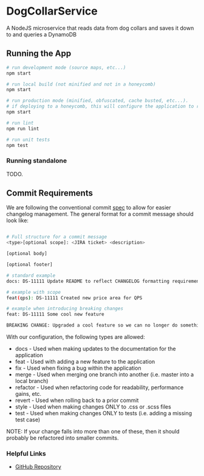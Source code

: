 # DogCollarService
A NodeJS microservice that reads data from dog collars and saves it down to and queries a DynamoDB

## Running the App
```bash
# run development mode (source maps, etc...)
npm start

# run local build (not minified and not in a honeycomb)
npm start

# run production mode (minified, obfuscated, cache busted, etc...).
# if deploying to a honeycomb, this will configure the application to run behind an API gateway (Zuul)
npm start

# run lint
npm run lint

# run unit tests
npm test

```
### Running standalone 
TODO.

## Commit Requirements
We are following the conventional commit [spec](https://www.conventionalcommits.org/en/v1.0.0-beta.2/#specification) to allow for easier changelog management. The general format for a commit message should look like:
```bash

# Full structure for a commit message
<type>[optional scope]: <JIRA ticket> <description>

[optional body]

[optional footer]

# standard example
docs: DS-11111 Update README to reflect CHANGELOG formatting requirements

# example with scope
feat(qps): DS-11111 Created new price area for QPS

# example when introducing breaking changes
feat: DS-11111 Some cool new feature

BREAKING CHANGE: Upgraded a cool feature so we can no longer do something else
```

With our configuration, the following types are allowed:
* docs - Used when making updates to the documentation for the application
* feat - Used with adding a new feature to the application
* fix - Used when fixing a bug within the application
* merge - Used when merging one branch into another (i.e. master into a local branch)
* refactor - Used when refactoring code for readability, performance gains, etc.
* revert - Used when rolling back to a prior commit
* style - Used when making changes ONLY to .css or .scss files
* test - Used when making changes ONLY to tests (i.e. adding a missing test case)

NOTE: If your change falls into more than one of these, then it should probably be refactored into smaller commits.

### Helpful Links
* [GitHub Repository](https://github.com/RoryConnolly/DogCollarService)
